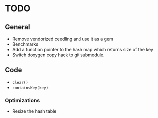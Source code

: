 # TODO

## General

* Remove vendorized ceedling and use it as a gem
* Benchmarks
* Add a function pointer to the hash map which returns size of the key
* Switch doxygen copy hack to git submodule.

## Code

* `clear()`
* `containsKey(key)`

### Optimizations

* Resize the hash table
